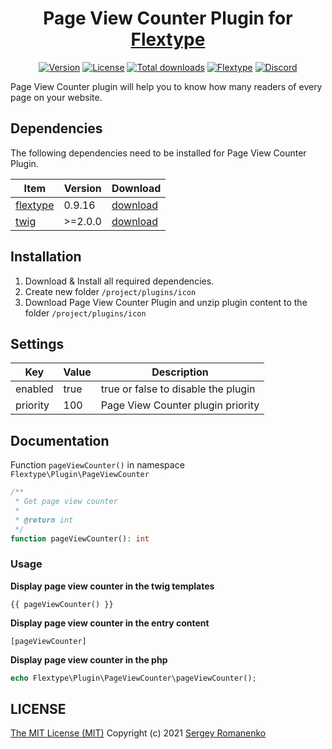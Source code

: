 <h1 align="center">Page View Counter Plugin for <a href="https://flextype.org/">Flextype</a></h1>

<p align="center">
<a href="https://github.com/flextype-plugins/page-view-counter/releases"><img alt="Version" src="https://img.shields.io/github/release/flextype-plugins/icon.svg?label=version&color=black"></a> <a href="https://github.com/flextype-plugins/icon"><img src="https://img.shields.io/badge/license-MIT-blue.svg?color=black" alt="License"></a> <a href="https://github.com/flextype-plugins/icon"><img src="https://img.shields.io/github/downloads/flextype-plugins/page-view-counter/total.svg?color=black" alt="Total downloads"></a> <a href="https://github.com/flextype/flextype"><img src="https://img.shields.io/badge/Flextype-0.9.16-green.svg?color=black" alt="Flextype"></a> <a href=""><img src="https://img.shields.io/discord/423097982498635778.svg?logo=discord&color=black&label=Discord%20Chat" alt="Discord"></a>
</p>

Page View Counter plugin will help you to know how many readers of every page on your website.

## Dependencies

The following dependencies need to be installed for Page View Counter Plugin.

| Item | Version | Download |
|---|---|---|
| [flextype](https://github.com/flextype/flextype) | 0.9.16 | [download](https://github.com/flextype/flextype/releases) |
| [twig](https://github.com/flextype-plugins/twig) | >=2.0.0 | [download](https://github.com/flextype-plugins/twig/releases) |

## Installation

1. Download & Install all required dependencies.
2. Create new folder `/project/plugins/icon`
3. Download Page View Counter Plugin and unzip plugin content to the folder `/project/plugins/icon`

## Settings

| Key | Value | Description |
|---|---|---|
| enabled | true | true or false to disable the plugin |
| priority | 100 | Page View Counter plugin priority |

## Documentation

Function `pageViewCounter()` in namespace `Flextype\Plugin\PageViewCounter`

```php
/**
 * Get page view counter
 *
 * @return int
 */
function pageViewCounter(): int
```

### Usage

**Display page view counter in the twig templates**

```
{{ pageViewCounter() }}
```

**Display page view counter in the entry content**
```
[pageViewCounter]
```

**Display page view counter in the php**

```php
echo Flextype\Plugin\PageViewCounter\pageViewCounter();
```

## LICENSE
[The MIT License (MIT)](https://github.com/flextype-plugins/page-view-counter/blob/master/LICENSE.txt)
Copyright (c) 2021 [Sergey Romanenko](https://github.com/Awilum)
